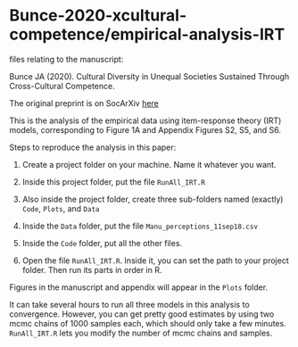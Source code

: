 # Bunce-2020-xcultural-competence/empirical-analysis-IRT
files relating to the manuscript:

Bunce JA (2020). Cultural Diversity in Unequal Societies Sustained Through Cross-Cultural Competence.

The original preprint is on SocArXiv [here](https://osf.io/preprints/socarxiv/bwtvu/)

This is the analysis of the empirical data using item-response theory (IRT) models, corresponding to Figure 1A and Appendix Figures S2, S5, and S6.


Steps to reproduce the analysis in this paper:

1) Create a project folder on your machine. Name it whatever you want.

2) Inside this project folder, put the file ``RunAll_IRT.R``

3) Also inside the project folder, create three sub-folders named (exactly) ``Code``, ``Plots``, and ``Data``

4) Inside the ``Data`` folder, put the file ``Manu_perceptions_11sep18.csv``

5) Inside the ``Code`` folder, put all the other files.

6) Open the file ``RunAll_IRT.R``. Inside it, you can set the path to your project folder. Then run its parts in order in R.

Figures in the manuscript and appendix will appear in the ``Plots`` folder.

It can take several hours to run all three models in this analysis to convergence. However, you can get pretty good estimates by using two mcmc chains of 1000 samples each, which should only take a few minutes. ``RunAll_IRT.R`` lets you modify the number of mcmc chains and samples. 

